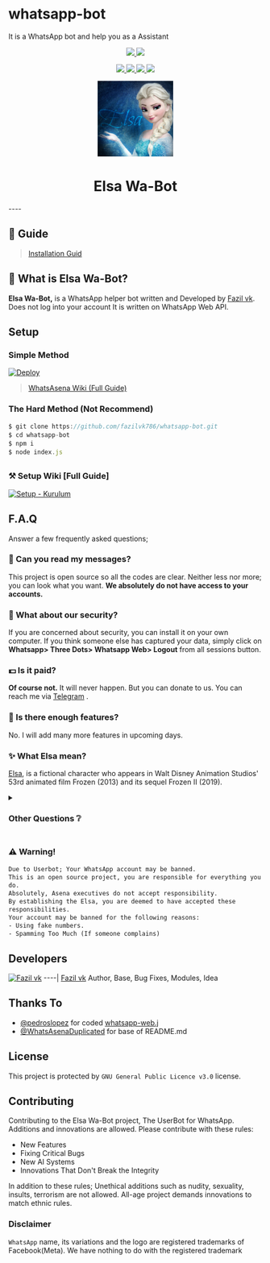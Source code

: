 # whatsapp-bot
It is a WhatsApp bot and help you as a Assistant

<p align="center">
  <a href="https://github.com/fazilvk786/whatsapp-bot/fork">
    <img src="https://img.shields.io/github/forks/fazilvk786/whatsapp-bot?label=Fork&style=social">
    
  </a>
    </a>
  <a href="https://github.com/fazilvk786/whatsapp-bot/stargazers">
    <img src="https://img.shields.io/github/stars/fazilvk786/whatsapp-bot?style=social">
  </a>
</p>

<p align="center">
  <a href="httsp://github.com/fazilvk786/whatsapp-bot">
    <img src="https://img.shields.io/github/repo-size/fazilvk786/whatsapp-bot?color=blue&label=Repo%20Size&style=plastic">

  </a>
  
  <a href="https://github.com/fazilvk786/whatsapp-bot/blob/master/LICENSE">
    <img src="https://img.shields.io/github/license/fazilvk786/whatsapp-bot?color=blue&label=Lisance&style=plastic">

  </a>
  <a href="https://github.com/fazilvk786/whatsapp-bot">
    <img src="https://img.shields.io/github/languages/top/fazilvk786/whatsapp-bot?color=blue&label=Javascript&style=plastic">

  </a>
  <a href="https://github.com/phaticusthiccy">
    <img src="https://img.shields.io/static/v1?label=Author&message=Fazil vk&color=blue&style=plastic">

  </a>
</p>

<div align="center">
  <a href="https://github.com/fazilvk786/whatsapp-bot">
    <img src="./elsa/Elsa.jpg" alt="Logo" width="150" height="150">
  </a>
  <h1>Elsa Wa-Bot</h1>
</div>
----

## 📢 Guide
> [Installation Guid](https://github.com/fazilvk786/whatsapp-bot/wiki)
## 🔎 What is Elsa Wa-Bot?
**Elsa Wa-Bot,** is a WhatsApp helper bot written and Developed by [Fazil vk](https://github.com/fazilvk786). Does not log into your account It is written on WhatsApp Web API.

## Setup
### Simple Method 

[![Deploy](https://www.herokucdn.com/deploy/button.svg)](https://heroku.com/deploy?template=https://github.com/fazilvk786/whatsapp-bot)

> [WhatsAsena Wiki (Full Guide)](https://github.com/fazilvk786/whatsapp-bot/wiki) 
### The Hard Method (Not Recommend)
```js
$ git clone https://github.com/fazilvk786/whatsapp-bot.git
$ cd whatsapp-bot
$ npm i
$ node index.js
```

##

### ⚒️ Setup Wiki [Full Guide]
[![Setup - Kurulum](https://img.icons8.com/clouds/190/000000/settings.png)](https://github.com/fazilvk786/whatsapp-bot/wiki)

##

## F.A.Q
Answer a few frequently asked questions;
### 💬 Can you read my messages?
This project is open source so all the codes are clear. Neither less nor more; you can look what you want. **We absolutely do not have access to your accounts.**

### 🔐 What about our security?
If you are concerned about security, you can install it on your own computer. If you think someone else has captured your data, simply click on **Whatsapp> Three Dots> Whatsapp Web> Logout** from all sessions button.

### 💵 Is it paid?
**Of course not.** It will never happen. But you can donate to us. You can reach me via [Telegram](https://t.me/fazilvk) .

### 🌟 Is there enough features?
No. I will add many more features in upcoming days.

### ✨ What Elsa mean?
[Elsa](https://en.wikipedia.org/wiki/Elsa_(Frozen)), is a fictional character who appears in Walt Disney Animation Studios' 53rd animated film Frozen (2013) and its sequel Frozen II (2019). 

<details>
  <summary><h3>Other Questions ❔</h3></summary>

### Data Traffic
Elsa Wa-Bot encrypts all datas while sending messages, receiving messages, updates etc. There is no possible memory leaks.

### Changing Branchs on Local Installation
Elsa Wa-Bot uses always **main** branch. If users cloned other branches, they can't able to install it.

### My Bot is Very Slowly, What should I do?
Firstly, you can check your ethernet connection. Your ping, packet loss and bandwidth. WhatsAsena uses phone's ethernet connection (Wi-Fi, Li-Fi, Mobile). So This is not about the Elsa Wa-Bot, it's about the device or the internet used.

### Why Are Updates Coming Late?
Because I'm the only developer. I need to test every step. I need to check each branch and import it into unique npm package. And I have a social life too :)

</details>

##

### ⚠️ Warning! 
```
Due to Userbot; Your WhatsApp account may be banned.
This is an open source project, you are responsible for everything you do. 
Absolutely, Asena executives do not accept responsibility.
By establishing the Elsa, you are deemed to have accepted these responsibilities.
Your account may be banned for the following reasons:
- Using fake numbers.
- Spamming Too Much (If someone complains)
```

## Developers

[![Fazil vk](https://github.com/fazilvk786.png?size=100)](https://github.com/fazilvk786)
----|
[Fazil vk](https://github.com/fazilvk786)
Author, Base, Bug Fixes, Modules, Idea

## Thanks To
- [@pedroslopez](https://github.com/pedroslopez) for coded [whatsapp-web.j](https://github.com/pedroslopez/whatsapp-web.js) 
- [@WhatsAsenaDuplicated](https://github.com/phaticusthiccy/WhatsAsenaDuplicated) for base of README.md

## License
This project is protected by `GNU General Public Licence v3.0` license.

## Contributing
Contributing to the Elsa Wa-Bot project, The UserBot for WhatsApp. 
Additions and innovations are allowed. Please contribute with these rules:
- New Features 
- Fixing Critical Bugs
- New AI Systems
- Innovations That Don't Break the Integrity

In addition to these rules; Unethical additions such as nudity, sexuality, insults, terrorism are not allowed.
All-age project demands innovations to match ethnic rules.

### Disclaimer
`WhatsApp` name, its variations and the logo are registered trademarks of Facebook(Meta). We have nothing to do with the registered trademark
